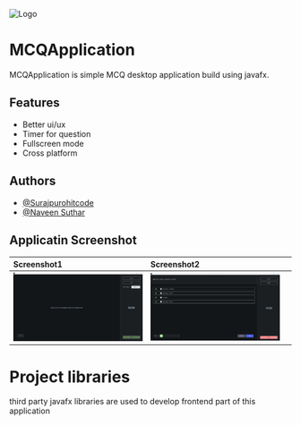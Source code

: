 
![Logo]([https://dev-to-uploads.s3.amazonaws.com/uploads/articles/th5xamgrr6se0x5ro4g6.png](https://github.com/Surajpurohitcode/MCQApplication/blob/master/media/logo.png))


# MCQApplication

MCQApplication is simple MCQ desktop application build using javafx.

## Features

- Better ui/ux
- Timer for question
- Fullscreen mode
- Cross platform


## Authors

- [@Surajpurohitcode](https://github.com/Surajpurohitcode)
- [@Naveen Suthar](https://github.com/Surajpurohitcode)


## Applicatin Screenshot

| Screenshot1 | Screenshot2     |                |
| :-------- | :------- | :------------------------- |
| ![App Screenshot](https://github.com/Surajpurohitcode/MCQApplication/blob/master/media/MCQ_Screenshot1.png) | ![App Screenshot](https://github.com/Surajpurohitcode/MCQApplication/blob/master/media/MCQ_Screenshot2.png) |  |

# Project libraries

third party javafx libraries are used to develop frontend part of this application
